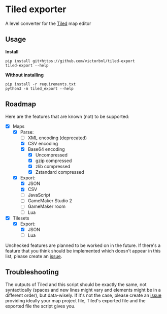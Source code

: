 # Tiled exporter

A level converter for the [Tiled](https://www.mapeditor.org/) map editor

## Usage

**Install**

```
pip install git+https://github.com/victorbnl/tiled-export
tiled-export --help
```

**Without installing**

```
pip install -r requirements.txt
python3 -m tiled_export --help
```

## Roadmap

Here are the features that are known (not) to be supported:

- [x] Maps
    - [x] Parse:
        - [ ] XML encoding (deprecated)
        - [x] CSV encoding
        - [x] Base64 encoding
            - [x] Uncompressed
            - [x] gzip compressed
            - [x] zlib compressed
            - [x] Zstandard compressed
    - [x] Export:
        - [x] JSON
        - [x] CSV
        - [ ] JavaScript
        - [ ] GameMaker Studio 2
        - [ ] GameMaker room
        - [ ] Lua
- [x] Tilesets
    - [x] Export:
        - [x] JSON
        - [ ] Lua

Unchecked features are planned to be worked on in the future. If there's a feature that you think should be implemented which doesn't appear in this list, please create an [issue](https://github.com/victorbnl/tiled-export/issues).

## Troubleshooting

The outputs of Tiled and this script should be exactly the same, not syntactically (spaces and new lines might vary and elements might be in a different order), but data-wisely. If it's not the case, please create an [issue](https://github.com/victorbnl/tiled-export/issues) providing ideally your map project file, Tiled's exported file and the exported file the script gives you.
